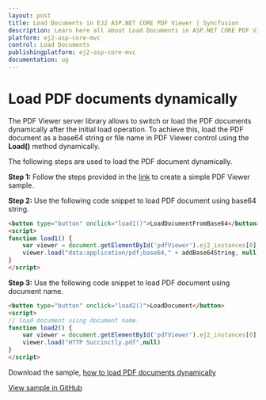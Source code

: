 ```yaml
---
layout: post
title: Load Documents in EJ2 ASP.NET CORE PDF Viewer | Syncfusion
description: Learn here all about Load Documents in ASP.NET CORE PDF Viewer component of Syncfusion Essential JS 2 and more.
platform: ej2-asp-core-mvc
control: Load Documents
publishingplatform: ej2-asp-core-mvc
documentation: ug
---
```


# Load PDF documents dynamically

The PDF Viewer server library allows to switch or load the PDF documents dynamically after the initial load operation. To achieve this, load the PDF document as a base64 string or file name in PDF Viewer control using the **Load()** method dynamically.

The following steps are used to load the PDF document dynamically.

**Step 1:** Follow the steps provided in the [link](https://ej2.syncfusion.com/aspnetcore/documentation/pdfviewer/getting-started/) to create a simple PDF Viewer sample.

**Step 2:** Use the following code snippet to load PDF document using base64 string.

```html
<button type="button" onclick="load1()">LoadDocumentFromBase64</button>
<script>
function load1() {
    var viewer = document.getElementById('pdfViewer').ej2_instances[0];
    viewer.load("data:application/pdf;base64," + addBase64String, null);
}
</script>
```

**Step 3:** Use the following code snippet to load PDF document using document name.

```html
<button type="button" onclick="load2()">LoadDocument</button>
<script>
// load document using document name.
function load2() {
    var viewer = document.getElementById('pdfViewer').ej2_instances[0];
    viewer.load("HTTP Succinctly.pdf",null)
}
</script>
```

Download the sample, [how to load PDF documents dynamically](https://www.syncfusion.com/downloads/support/directtrac/general/ze/EJ2CoreSample1651615851.zip)

[View sample in GitHub](https://github.com/SyncfusionExamples/aspnet-core-pdf-viewer-examples/tree/master/Document%20Path/Loading%20PDF%20as%20base64%20string)